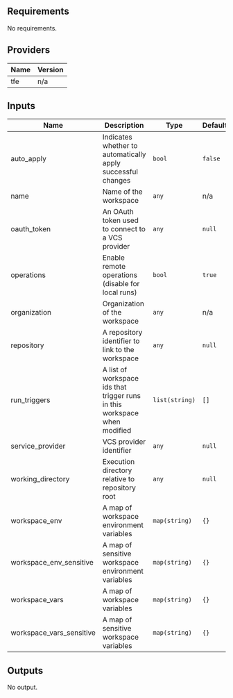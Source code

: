 ## Requirements

No requirements.

## Providers

| Name | Version |
|------|---------|
| tfe | n/a |

## Inputs

| Name | Description | Type | Default | Required |
|------|-------------|------|---------|:--------:|
| auto\_apply | Indicates whether to automatically apply successful changes | `bool` | `false` | no |
| name | Name of the workspace | `any` | n/a | yes |
| oauth\_token | An OAuth token used to connect to a VCS provider | `any` | `null` | no |
| operations | Enable remote operations (disable for local runs) | `bool` | `true` | no |
| organization | Organization of the workspace | `any` | n/a | yes |
| repository | A repository identifier to link to the workspace | `any` | `null` | no |
| run\_triggers | A list of workspace ids that trigger runs in this workspace when modified | `list(string)` | `[]` | no |
| service\_provider | VCS provider identifier | `any` | `null` | no |
| working\_directory | Execution directory relative to repository root | `any` | `null` | no |
| workspace\_env | A map of workspace environment variables | `map(string)` | `{}` | no |
| workspace\_env\_sensitive | A map of sensitive workspace environment variables | `map(string)` | `{}` | no |
| workspace\_vars | A map of workspace variables | `map(string)` | `{}` | no |
| workspace\_vars\_sensitive | A map of sensitive workspace variables | `map(string)` | `{}` | no |

## Outputs

No output.

